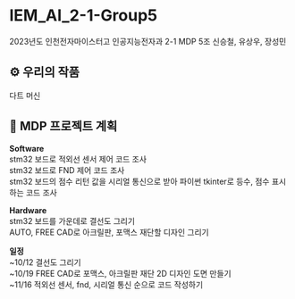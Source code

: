 # IEM_AI_2-1-Group5
2023년도 인천전자마이스터고 인공지능전자과 2-1 MDP 5조 신승철, 유상우, 장성민

## ⚙️ 우리의 작품
다트 머신


## 📅 MDP 프로젝트 계획

**Software**\
stm32 보드로 적외선 센서 제어 코드 조사\
stm32 보드로 FND 제어 코드 조사\
stm32 보드의 점수 리턴 값을 시리얼 통신으로 받아 파이썬 tkinter로 등수, 점수 표시하는 코드 조사

**Hardware**\
stm32 보드를 가운데로 결선도 그리기\
AUTO, FREE CAD로 아크릴판, 포맥스 재단할 디자인 그리기

**일정**\
~10/12 결선도 그리기\
~10/19 FREE CAD로 포맥스, 아크릴판 재단 2D 디자인 도면 만들기\
~11/16  적외선 센서, fnd, 시리얼 통신 순으로 코드 작성하기

